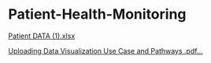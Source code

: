 # Patient-Health-Monitoring 
[Patient DATA (1).xlsx](https://github.com/Diza007/Patient-Health-Monitoring/files/14207587/Patient.DATA.1.xlsx)


[Uploading Data Visualization Use Case and Pathways .pdf…]() 
